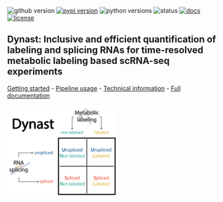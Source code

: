 ![github version](https://img.shields.io/badge/Version-0.0.3-informational)
[![pypi version](https://img.shields.io/pypi/v/dynast-release)](https://pypi.org/project/dynast-release/0.0.3/)
![python versions](https://img.shields.io/pypi/pyversions/dynast-release)
![status](https://github.com/aristoteleo/dynast-release/workflows/CI/badge.svg)
[![docs](https://readthedocs.org/projects/dynast-release/badge/?version=latest)](https://dynast-release.readthedocs.io/en/latest/?badge=latest)
[![license](https://img.shields.io/pypi/l/dynast-release)](LICENSE)

## Dynast: Inclusive and efficient quantification of labeling and splicing RNAs for time-resolved metabolic labeling based scRNA-seq experiments

[Getting started](https://dynast-release.readthedocs.io/en/latest/getting_started.html) - [Pipeline usage](https://dynast-release.readthedocs.io/en/latest/pipeline_usage.html) - [Technical information](https://dynast-release.readthedocs.io/en/latest/technical_information.html) - [Full documentation](https://dynast-release.readthedocs.io/en/latest/index.html)

<img src="docs/_static/punnet_square.png" width="50%" height="50%">
